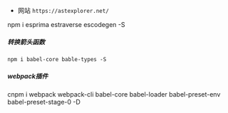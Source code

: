- 网站 `https://astexplorer.net/`

npm i esprima estraverse escodegen -S 

##### 转换箭头函数

`npm i babel-core bable-types -S`



##### webpack插件

cnpm i webpack webpack-cli babel-core babel-loader babel-preset-env babel-preset-stage-0 -D